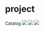 # project
Catalog
![](https://github.com/GalliFrey7/project/blob/master/img/banner.png)
![](https://github.com/GalliFrey7/project/blob/master/img/detail%20page.png)
![](https://github.com/GalliFrey7/project/blob/master/img/main%20page.png)
